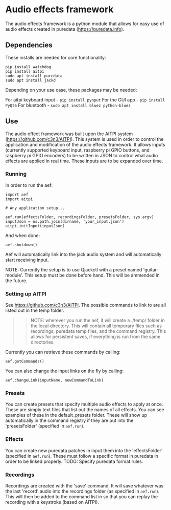 # Audio effects framework
The audio effects framework is a python module that allows for easy use of audio effects created in puredata (https://puredata.info).

## Dependencies

These installs are needed for core functionality:

```
pip install watchdog
pip install aitpi
sudo apt install puredata
sudo apt install jackd
```

Depending on your use case, these packages may be needed:

For aitpi keyboard input - `pip install pynput`
For the GUI app - `pip install PyQt6`
For bluetooth - `sudo apt install bluez python-bluez`

## Use
The audio effect framework was built upon the AITPI system (https://github.com/c3n3/AITPI). This system is used in order to control the application and modification of the audio effects framework. It allows inputs (currently supported keyboard input, raspberry pi GPIO buttons, and raspberry pi GPIO encoders) to be written in JSON to control what audio effects are applied in real time. These inputs are to be expanded over time.

### Running

In order to run the aef:

```
import aef
import aitpi

# Any application setup...

aef.run(effectsFolder, recordingsFolder, presetsFolder, sys.argv)
inputJson = os.path.join(dirname, 'your_input.json')
aitpi.initInput(inputJson)
```

And when done:

```
aef.shutdown()
```

Aef will automatically link into the jack audio system and will automatically start receiving input.

NOTE: Currently the setup is to use Qjackctl with a preset named 'guitar-module'. This setup must be done before hand. This will be ammended in the future.


### Setting up AITPI

See https://github.com/c3n3/AITPI. The possible commands to link to are all listed out in the temp folder.

>> NOTE: wherever you run the aef, it will create a ./temp/ folder in the local directory. This will contain all temporary files such as recordings, puredata temp files, and the command registry. This allows for persistent saves, if everything is run from the same directories.

Currently you can retrieve these commands by calling:

```
aef.getCommands()
```

You can also change the input links on the fly by calling:

```
aef.changeLink(inputName, newCommandToLink)
```

### Presets

You can create presets that specify multiple audio effects to apply at once. These are simply text files that list out the names of all effects. You can see examples of these in the default_presets folder. These will show up automatically in the command registry if they are put into the 'presetsFolder' (specified in `aef.run`).


### Effects

You can create new puredata patches in input them into the 'effectsFolder' (specified in `aef.run`). These must follow a specific format in puredata in order to be linked properly. TODO: Specify puredata format rules.


### Recordings

Recordings are created with the 'save' command. It will save whatever was the last 'record' audio into the recordings folder (as specified in `aef.run`). This will then be added to the command list in so that you can replay the recording with a keystroke (based on AITPI).

